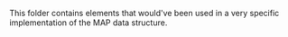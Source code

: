 This folder contains elements that would've been used in a very specific implementation of the MAP data structure.
